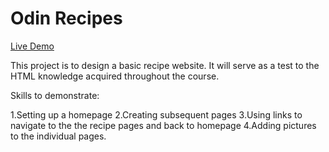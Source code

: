 # Odin Recipes

[Live Demo](https://mwahyd.github.io/TOP-projects/01-recipes/index-recipes.html)

This project is to design a basic recipe website. It will serve as a test to the HTML knowledge acquired throughout the course.

Skills to demonstrate:

1.Setting up a homepage
2.Creating subsequent pages
3.Using links to navigate to the the recipe pages and back to homepage
4.Adding pictures to the individual pages.
